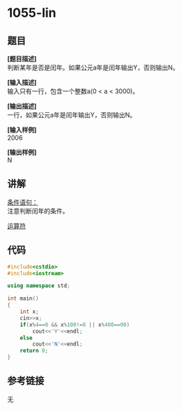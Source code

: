 # 1055-lin
## 题目  
**[题目描述]**  
判断某年是否是闰年。如果公元a年是闰年输出Y，否则输出N。  

**[输入描述]**   
输入只有一行，包含一个整数a(0 < a < 3000)。  

**[输出描述]**  
一行，如果公元a年是闰年输出Y，否则输出N。  

**[输入样例]**  
2006  

**[输出样例]**  
N  

## 讲解  
[条件语句：]([1])  
注意判断闰年的条件。  

[运算符]([2])  

## 代码  

```cpp
#include<cstdio>
#include<iostream>

using namespace std;

int main()
{
	int x;
	cin>>x;
	if(x%4==0 && x%100!=0 || x%400==00)
		cout<<'Y'<<endl;
	else
		cout<<'N'<<endl;
    return 0;
}
```

## 参考链接  
无  

